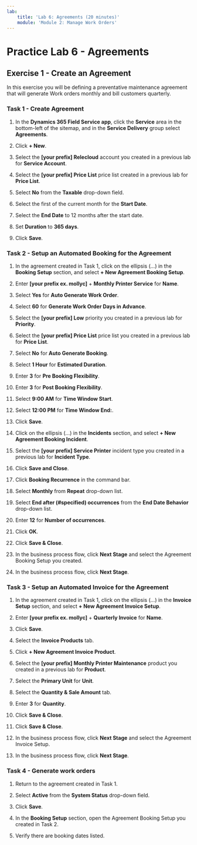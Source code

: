 ```yaml
---
lab:
    title: 'Lab 6: Agreements (20 minutes)'
    module: 'Module 2: Manage Work Orders'
---
```


# Practice Lab 6 - Agreements

## Exercise 1 - Create an Agreement

In this exercise you will be defining a preventative maintenance agreement that will generate Work orders monthly and bill customers quarterly.

### Task 1 - Create Agreement

1. In the **Dynamics 365 Field Service app**, click the **Service** area in the bottom-left of the sitemap, and in the **Service Delivery** group select **Agreements**.

1. Click **+ New**.

1. Select the **[your prefix] Relecloud** account you created in a previous lab for **Service Account**.

1. Select the **[your prefix] Price List** price list created in a previous lab for **Price List**.

1. Select **No** from the **Taxable** drop-down field.

1. Select the first of the current month for the **Start Date**.

1. Select the **End Date** to 12 months after the start date.

1. Set **Duration** to **365 days**.

1. Click **Save**.

### Task 2 - Setup an Automated Booking for the Agreement

1. In the agreement created in Task 1, click on the ellipsis (...) in the **Booking Setup** section, and select **+ New Agreement Booking Setup**.

1. Enter **[your prefix ex. mollyc]** + **Monthly Printer Service** for **Name**.

1. Select **Yes** for **Auto Generate Work Order**.

1. Select **60** for **Generate Work Order Days in Advance**.

1. Select the **[your prefix] Low** priority you created in a previous lab for **Priority**.

1. Select the **[your prefix] Price List** price list you created in a previous lab for **Price List**.

1. Select **No** for **Auto Generate Booking**.

1. Select **1 Hour** for **Estimated Duration**.

1. Enter **3** for **Pre Booking Flexibility**.

1. Enter **3** for **Post  Booking Flexibility**.

1. Select **9:00 AM** for **Time Window Start**.

1. Select **12:00 PM** for **Time Window End:**.

1. Click **Save**.

1. Click on the ellipsis (...) in the **Incidents** section, and select **+ New Agreement Booking Incident**.

1. Select the **[your prefix] Service Printer** incident type you created in a previous lab for **Incident Type**.

1. Click **Save and Close**.

1. Click **Booking Recurrence** in the command bar.

1. Select **Monthly** from **Repeat** drop-down list.

1. Select **End after (#specified) occurrences** from the **End Date Behavior** drop-down list.

1. Enter **12** for **Number of occurrences**.

1. Click **OK**.

1. Click **Save & Close**.

1. In the business process flow, click **Next Stage** and select the Agreement Booking Setup you created.

1. In the business process flow, click **Next Stage**.

### Task 3 - Setup an Automated Invoice for the Agreement

1. In the agreement created in Task 1, click on the ellipsis (...) in the **Invoice Setup** section, and select **+ New Agreement Invoice Setup**.

1. Enter **[your prefix ex. mollyc]** + **Quarterly Invoice** for **Name**.

1. Click **Save**.

1. Select the **Invoice Products** tab.

1. Click **+ New Agreement Invoice Product**.

1. Select the **[your prefix] Monthly Printer Maintenance** product you created in a previous lab for **Product**.

1. Select the **Primary Unit** for **Unit**.

1. Select the **Quantity & Sale Amount** tab.

1. Enter **3** for **Quantity**.

1. Click **Save & Close**.

1. Click **Save & Close**.

1. In the business process flow, click **Next Stage** and select the Agreement Invoice Setup.

1. In the business process flow, click **Next Stage**.

### Task 4 - Generate work orders

1. Return to the agreement created in Task 1.

1. Select **Active** from the **System Status** drop-down field.

1. Click **Save**.

1. In the **Booking Setup** section, open the Agreement Booking Setup you created in Task 2.

1. Verify there are booking dates listed.
